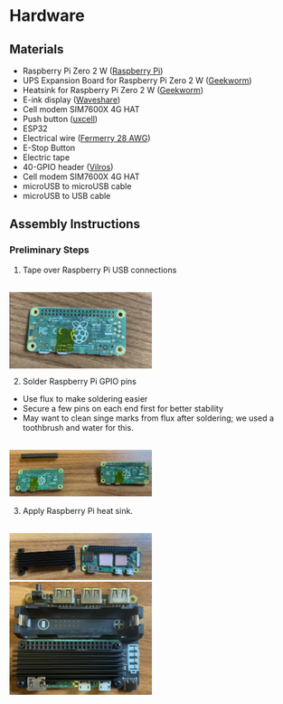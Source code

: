 # Hardware

## Materials

- Raspberry Pi Zero 2 W ([Raspberry Pi](https://www.raspberrypi.com/products/raspberry-pi-zero-2-w/))
- UPS Expansion Board for Raspberry Pi Zero 2 W ([Geekworm](https://www.amazon.com/Geekworm-Raspberry-18650-Expansion-Include/dp/B0B74NT38D?crid=UGIXJZM2NYHC&dib=eyJ2IjoiMSJ9.V6PXTq4cQLVIoAyz09KVaIAl8ySs6ZIS8TBRidNcvihlwRl-d7pDErz_eZWv4Lsldi9GpmddtoKKDfj1u0NoywFJ0IWeWppmJl-0Qb4BeQMkhIRkqAdyQ8uXgPy85BtZELJuApe-PlkA8M5HghkH7DCDy_ubq-FIw7LKiNFAW7F53BXEbQQTWMrJnJcBzV5xHYbP61CvMpkz7lanul3r91J4oJVj-iEepft_hsg8Q0OfX15y7W6b3O1_d1r0Qn1zXOrOEM5yvxyKJ6-IspBueSYXne_Ta7GuNF5O0HE0yos.HevrvZqFXK2Z9E5b7bjkfmzNFk8LewbouiwTD7MREWs&dib_tag=se&keywords=raspberry+pi+zero+2+w+ups&qid=1711140841&s=electronics&sprefix=raspberry+pi+zero+2+w+ups,electronics,140&sr=1-3))
- Heatsink for Raspberry Pi Zero 2 W ([Geekworm](https://www.amazon.com/Geekworm-Raspberry-Heatsink-Aluminumn-Compatible/dp/B09QMBCXLB?dib=eyJ2IjoiMSJ9.73Nqb_yII8u4WocJEIjBR5mZ96yaxttTot1ZwNxyQePDVUkRbJd5mmvoQwNzPLRlde53dXWK6y4-EQHYIb9mbWP0gld_27GesIkdcueH2SaMP_RW_NOkx_rONWBRbQjMkSFW6O7UtrkHXb8GNNIIbmiM9UnSPyiw_e1G_8NGL_s1bryc1JnHdpF4CLn7v-eWxGFI1UKh3CSnwBYKDQSniC1OidtFbhKX5O2xMZ6Phic.z8w5xcGB54LRetlOZSo0E61cZRjoHTQKEFjIgxnD390&dib_tag=se&keywords=raspberry+pi+zero+heatsink&qid=1711140710&sr=8-3))
- E-ink display ([Waveshare](https://www.amazon.com/2-13inch-Display-HAT-Two-Color-Raspberry/dp/B07Z1WYRQH?crid=2N4PGV1FBY4F5&dib=eyJ2IjoiMSJ9.UQEWmdUnozuDD5-a74CTPvct9uM3NC_-VgXh1e3r4xzUgEYLpkssOkhlFvdhd-gRIDqoiaC207o0qHzdA8hx93xDthrPbbOnmX2bu-ASd6KpUtQuiB6QXAIdk6SM9XmVlFn4KzoMtwZoZBmlTUaeFKQrrObE_o1vHcoZe2aZ0jblSUWh0OJqxSo741TFpBhtf_2V1-AznsDsXS4PVVjvZAVs3a-jgqYWeEvY-BFPKbs.SWoiafx25u_nlhzkcTWvvN9sabofjKdxpM2jALE1qRs&dib_tag=se&keywords=e-ink+display&qid=1711144463&sprefix=e-ink,aps,152&sr=8-5))
- Cell modem SIM7600X 4G HAT
- Push button ([uxcell](https://www.amazon.com/dp/B07Z2TY2SZ))
- ESP32
- Electrical wire ([Fermerry 28 AWG](https://www.fermerry.com/products/fermerry-28-awg-stranded-wire-silicone-cables-hook-up-wire-kit-6-colors-5ft-each-28-gauge-electrical-wire))
- E-Stop Button
- Electric tape
- 40-GPIO header ([Vilros](https://www.amazon.com/Vilros-Solderless-Hammer-Header-Raspberry/dp/B09XVPYYTX?crid=1079SOXYDAH2S&dib=eyJ2IjoiMSJ9.-laHwzIta4vS0VS7fb8li0n-BLoZIwyBzFnsCPb7OHX_Y6TaTyO4xorLdMRKyKk8ZQFSN4IhfMsUJtpAq3eikw3L5WI2iXvTzUDdcre3mmhXI18_bNH9vLFMCG_bZWbWv6LAklPOLvIgDmeBzHK9v0vGEjA6e_l8DEjec6UjVbVRWdBN2GrXeqwdMVmU6po3Be4R6oBtL2SZrK_JrUn1k_f4ASSZklNUtCgdEB2DbyY.GwAU5oc6JI4_KNF6qZq_uoV5kQAE3hTXbI_I8KuyViY&dib_tag=se&keywords=gpio&qid=1711574183&sprefix=gpio,aps,160&sr=8-2))
- Cell modem SIM7600X 4G HAT
- microUSB to microUSB cable
- microUSB to USB cable

## Assembly Instructions
### Preliminary Steps
1. Tape over Raspberry Pi USB connections
</br>
<img src="/docs/img/rpi-tape.png" align="center" width="50%"><br/>


2. Solder Raspberry Pi GPIO pins
- Use flux to make soldering easier
- Secure a few pins on each end first for better stability
- May want to clean singe marks from flux after soldering; we used a toothbrush and water for this.
</br>
<img src="/docs/img/soldered-rpi.png" align="centre" width="50%"><br/>


3. Apply Raspberry Pi heat sink.
</br>
<img src="/docs/img/heatsink.png" align="centre" width="50%"><br/>
<img src="/docs/img/applied-heatsink.png" align="centre" width="50%"><br/>

